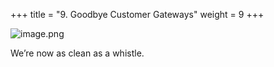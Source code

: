 +++
title = "9. Goodbye Customer Gateways"
weight = 9
+++


![image.png](https://prod-files-secure.s3.us-west-2.amazonaws.com/d5da4832-3825-4b06-9f7d-86c687d890a2/fe6ae0bb-7412-4111-8fdb-b061543f5331/image.png?X-Amz-Algorithm=AWS4-HMAC-SHA256&X-Amz-Content-Sha256=UNSIGNED-PAYLOAD&X-Amz-Credential=AKIAT73L2G45HZZMZUHI%2F20240903%2Fus-west-2%2Fs3%2Faws4_request&X-Amz-Date=20240903T171246Z&X-Amz-Expires=3600&X-Amz-Signature=e96b1c680e575a5d4b8d5993e25266fab3e9807169203a5a2dfd7dfb347d7a56&X-Amz-SignedHeaders=host&x-id=GetObject)


We’re now as clean as a whistle. 


